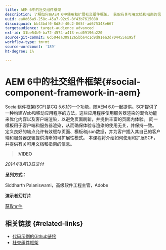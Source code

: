 ```yaml
---
title: AEM 6中的社交组件框架
description: 了解如何在AEM 6中使用和扩展社交组件框架。 获取有关可用文档和指南的信息。
uuid: ea0d66a9-258c-45a7-92c9-8f43b7615080
discoiquuid: bb43bdf0-8d8d-40c2-865f-ad675348e667
targetaudience: target-audience advanced
exl-id: 31be54b9-ba72-4574-a413-ecd09196a220
source-git-commit: 6d504ea3091265bba4c1d9d91ea3d704455a195f
workflow-type: tm+mt
source-wordcount: '189'
ht-degree: 1%

---
```


# AEM 6中的社交组件框架{#social-component-framework-in-aem}

Social组件框架(SCF)是CQ 5.6.1的一个功能，随AEM 6.0一起提供。SCF提供了一种构建Web和移动应用程序的方法，这些应用程序使用服务器渲染的混合功能来优化内容以及客户端渲染，以避免页面刷新，并提供丰富的页面内体验。 同一模板用于客户端和服务器渲染，从而确保体验与渲染的使用无关，并保持一致。 定义良好的端点允许有效缓存页面、模板和json数据，并为客户插入其自己的客户端和服务器逻辑提供清晰的可扩展性模式。 本课程将介绍如何使用和扩展SCF，并提供有关可用文档和指南的信息。

>[!VIDEO](https://video.tv.adobe.com/v/19464/?quality=9)

*2014年8月13日交付*

**呈列方式：**

Siddharth Palaniswami，高级软件工程主管，Adobe

**演示者幻灯片**

[获取文件](assets/scf-gems.pdf)

## 相关链接 {#related-links}

* [代码示例的Github链接](https://github.com/Adobe-Marketing-Cloud/aem-scf-sample-components-extension)
* [社交组件框架](http://docs.adobe.com/content/docs/en/aem/6-0/develop/social-communities/scf.html)
